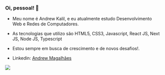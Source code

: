 ### Oi, pessoal! 👋

<!--
**okalil/okalil** is a ✨ _special_ ✨ repository because its `README.md` (this file) appears on your GitHub profile.

Here are some ideas to get you started:

- 🔭 I’m currently working on ...
- 🌱 I’m currently learning ...
- 👯 I’m looking to collaborate on ...
- 🤔 I’m looking for help with ...
- 💬 Ask me about ...
- 📫 How to reach me: ...
- 😄 Pronouns: ...
- ⚡ Fun fact: ...
-->

- Meu nome é Andrew Kalil, e eu atualmente estudo Desenvolvimento Web e Redes de Computadores.

- As tecnologias que utilizo são HTML5, CSS3, Javascript, React JS, Next JS, Node JS, Typescript
- Estou sempre em busca de crescimento e de novos desafios!. 
- Linkedin: [Andrew Magalhães](https://www.linkedin.com/in/andrew-magalh%C3%A3es-2b3781210/)

<img align="center" src="https://github-readme-stats.vercel.app/api/top-langs/?username=okalil&layout=compact&theme=dark&custom_title=Linguagens mais usadas&hide_border=true" />
